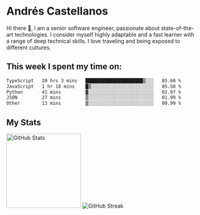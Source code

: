 # Andrés Castellanos

Hi there 👋, I am a senior software engineer, passionate about state-of-the-art technologies. I consider myself highly adaptable and a fast learner with a range of deep technical skills. I love traveling and being exposed to different cultures.

## This week I spent my time on:

<!--START_SECTION:waka-->

```txt
TypeScript   20 hrs 3 mins   █████████████████████▒░░░   85.60 %
JavaScript   1 hr 18 mins    █▒░░░░░░░░░░░░░░░░░░░░░░░   05.58 %
Python       41 mins         ▓░░░░░░░░░░░░░░░░░░░░░░░░   02.97 %
JSON         27 mins         ▒░░░░░░░░░░░░░░░░░░░░░░░░   01.99 %
Other        13 mins         ▒░░░░░░░░░░░░░░░░░░░░░░░░   00.99 %
```

<!--END_SECTION:waka-->

## My Stats

<img height="195" src="https://github-readme-stats.vercel.app/api?username=andrescv&show_icons=true&theme=onedark&hide_border=true&card_width=495" alt="GitHub Stats" />

<img src="https://streak-stats.demolab.com?user=andrescv&theme=one-dark-pro&hide_border=true" alt="GitHub Streak" />
